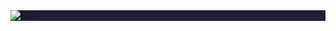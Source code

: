<!DOCTYPE html>
<html lang="ja">
<head>
    <meta charset="UTF-8">
    <meta name="viewport" content="width=device-width, initial-scale=1.0">
    <style>
        #main {
            background-color: #1f1e33;
        }
    </style>
</head>
<body>
    <div id="main">
        <img src="test.png" alt="test">
    </div>
</body>
</html>
